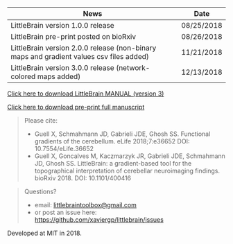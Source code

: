 | News        | Date           |
| ------------- |:-------------:|
| LittleBrain version 1.0.0 release| 08/25/2018 |
| LittleBrain pre-print posted on bioRxiv| 08/26/2018 |
| LittleBrain version 2.0.0 release (non-binary maps and gradient values csv files added)| 11/21/2018 |
| LittleBrain version 3.0.0 release (network-colored maps added)| 12/13/2018 |

[Click here to download LittleBrain MANUAL (version 3)](https://github.com/xaviergp/littlebrain/blob/master/LittleBrain_v3_Manual.pdf)

[Click here to download pre-print full manuscript](https://www.biorxiv.org/content/early/2018/08/26/400416)

> Please cite:
> - Guell X, Schmahmann JD, Gabrieli JDE, Ghosh SS. Functional gradients of the cerebellum. eLife 2018;7:e36652 DOI: 10.7554/eLife.36652
> - Guell X, Goncalves M, Kaczmarzyk JR, Gabrieli JDE, Schmahmann JD, Ghosh SS. LittleBrain: a gradient-based tool for the topographical interpretation of cerebellar neuroimaging findings. bioRxiv 2018. DOI: 10.1101/400416


> Questions?
> - email: littlebraintoolbox@gmail.com
> - or post an issue here: https://github.com/xaviergp/littlebrain/issues

Developed at MIT in 2018.
